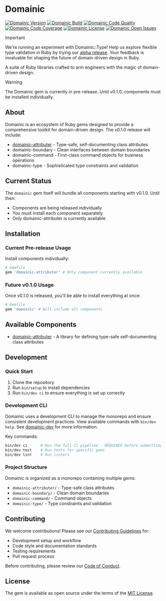 # Domainic

[![Domainic Version](https://img.shields.io/badge/unreleased-orange?label=gem%20version&logo=rubygems&logoColor=white&logoSize=auto&style=for-the-badge)](https://rubygems.org/gems/domainic)
[![Domainic Build](https://img.shields.io/github/actions/workflow/status/domainic/domainic/build.yml?branch=main&style=for-the-badge&logo=githubactions&logoColor=white&logoSize=auto)](https://github.com/domainic/domainic/actions/workflows/build.yml)
[![Domainic Code Quality](https://img.shields.io/codacy/grade/8bc15655167d41af9deeda2170253f67/main?style=for-the-badge&logo=codacy&logoSize=auto)](https://app.codacy.com/gh/domainic/domainic/dashboard)
[![Domainic Code Coverage](https://img.shields.io/codacy/coverage/8bc15655167d41af9deeda2170253f67/main?style=for-the-badge&logo=codacy&logoSize=auto)](https://app.codacy.com/gh/domainic/domainic/coverage)
[![Domainic License](https://img.shields.io/github/license/domainic/domainic?logo=opensourceinitiative&logoColor=white&logoSize=auto&style=for-the-badge)](./LICENSE)
[![Domainic Open Issues](https://img.shields.io/github/issues-search/domainic/domainic?label=open%20issues&logo=github&logoSize=auto&query=is%3Aopen&color=red&style=for-the-badge)](https://github.com/domainic/domainic/issues?q=state%3Aopen)

> [!IMPORTANT]  
> We're running an experiment with Domainic::Type! Help us explore flexible type validation in Ruby by trying our
> [alpha release](./docs/experiments/domainic-type-alpha-3/README.md). Your feedback is invaluable for shaping
> the future of domain-driven design in Ruby.

A suite of Ruby libraries crafted to arm engineers with the magic of domain-driven design.

> [!WARNING]
> The Domainic gem is currently in pre-release. Until v0.1.0, components must be installed individually.

## About

Domainic is an ecosystem of Ruby gems designed to provide a comprehensive toolkit for domain-driven design. The v0.1.0
release will include:

* [domainic-attributer](https://github.com/domainic/domainic/tree/main/domainic-attributer) - Type-safe,
  self-documenting class attributes
* domainic-boundary - Clean interfaces between domain boundaries
* domainic-command - First-class command objects for business operations
* domainic-type - Sophisticated type constraints and validation

## Current Status

The `domainic` gem itself will bundle all components starting with v0.1.0. Until then:

* Components are being released individually
* You must install each component separately
* Only domainic-attributer is currently available

## Installation

### Current Pre-release Usage

Install components individually:

```ruby
# Gemfile
gem 'domainic-attributer' # Only component currently available
```

### Future v0.1.0 Usage

Once v0.1.0 is released, you'll be able to install everything at once:

```ruby
# Gemfile
gem 'domainic' # Will include all components
```

## Available Components

* [domainic-attributer](./domainic-attributer/README.md) - A library for defining type-safe self-documenting class
  attributes

## Development

### Quick Start

1. Clone the repository
2. Run `bin/setup` to install dependencies
3. Run `bin/dev ci` to ensure everything is set up correctly

### Development CLI

Domainic uses a development CLI to manage the monorepo and ensure consistent development practices. View available
commands with `bin/dev help`. See [domainic-dev](./domainic-dev/README.md) for more information.

Key commands:

```bash
bin/dev ci      # Run the full CI pipeline - REQUIRED before submitting PRs
bin/dev test    # Run tests for specific gems
bin/dev lint    # Run linters
```

### Project Structure

Domainic is organized as a monorepo containing multiple gems:

* `domainic-attributer/` - Type-safe class attributes
* `domainic-boundary/` - Clean domain boundaries
* `domainic-command/` - Command objects
* `domainic-type/` - Type constraints and validation

## Contributing

We welcome contributions! Please see our [Contributing Guidelines](./docs/CONTRIBUTING.md) for:

* Development setup and workflow
* Code style and documentation standards
* Testing requirements
* Pull request process

Before contributing, please review our [Code of Conduct](./docs/CODE_OF_CONDUCT.md).

## License

The gem is available as open source under the terms of the [MIT License](LICENSE).
